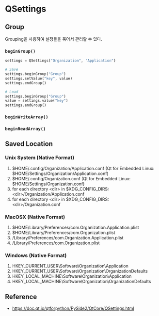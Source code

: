 # QSettings

## Group

Grouping을 사용하여 설정들을 묶어서 관리할 수 있다.

### `beginGroup()`

```python
settings = QSettings("Organization", "Application")

# Save
settings.beginGroup("Group")
settings.setValue("key", value)
settings.endGroup()

# Load
settings.beginGroup("Group")
value = settings.value("key")
settings.endGroup()
```

### `beginWriteArray()`

### `beginReadArray()`

## Saved Location

### Unix System (Native Format)

1. $HOME/.config/Organization/Application.conf
    (Qt for Embedded Linux: $HOME/Settings/Organization/Application.conf)
2. $HOME/.config/Organization.conf
    (Qt for Embedded Linux: $HOME/Settings/Organization.conf)
3. for each directory \<dir> in $XDG_CONFIG_DIRS:
    \<dir>/Organization/Application.conf
4. for each directory \<dir> in $XDG_CONFIG_DIRS:
    \<dir>/Organization.conf

### MacOSX (Native Format)

1. $HOME/Library/Preferences/com.Organization.Application.plist
2. $HOME/Library/Preferences/com.Organization.plist
3. /Library/Preferences/com.Organization.Application.plist
4. /Library/Preferences/com.Organization.plist

### Windows (Native Format)

1. HKEY_CURRENT_USER\Software\Organization\Application
2. HKEY_CURRENT_USER\Software\Organization\OrganizationDefaults
3. HKEY_LOCAL_MACHINE\Software\Organization\Application
4. HKEY_LOCAL_MACHINE\Software\Organization\OrganizationDefaults

## Reference

* https://doc.qt.io/qtforpython/PySide2/QtCore/QSettings.html
